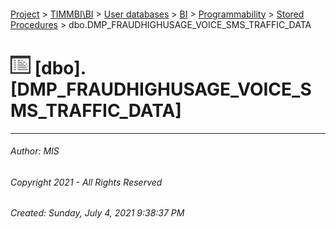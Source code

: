 #### 

[Project](../../../../../index.md) > [TIMMBI\\BI](../../../../index.md) > [User databases](../../../index.md) > [BI](../../index.md) > [Programmability](../index.md) > [Stored Procedures](Stored_Procedures.md) > dbo.DMP_FRAUDHIGHUSAGE_VOICE_SMS_TRAFFIC_DATA

# ![Stored Procedures](../../../../../Images/StoredProcedure32.png) [dbo].[DMP_FRAUDHIGHUSAGE_VOICE_SMS_TRAFFIC_DATA]

---

###### Author:  MIS

###### Copyright 2021 - All Rights Reserved

###### Created: Sunday, July 4, 2021 9:38:37 PM

